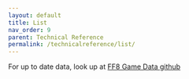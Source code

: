 ```yaml
---
layout: default
title: List
nav_order: 9
parent: Technical Reference
permalink: /technicalreference/list/
---
```


For up to date data, look up at [FF8 Game Data github](https://github.com/HobbitDur/FF8GameData/tree/master/Resources/json)